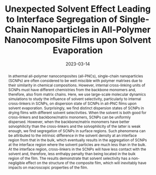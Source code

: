 ---
title: "Unexpected Solvent Effect Leading to Interface Segregation of  Single-Chain Nanoparticles in All-Polymer Nanocomposite Films upon  Solvent Evaporation"
authors:
- Zhao Qian
- 朱有亮
- Zhong-Yuan Lu
- Hu-Jun Qian
date: "2023-03-14"
doi: "10.1021/acs.macromol.2c02061"
publication_types: ["期刊文章"]
publication: "Macromolecules"
publication_short: "Macromolecules"
abstract: "In athermal all-polymer nanocomposites (all-PNCs),  single-chain nanoparticles (SCNPs) are often considered to be well  miscible with polymer matrixes due to their similarity in chemical  compositions. However, internal cross-linking units of SCNPs must have  different chemistries from the backbone monomers and, therefore, also  from matrix chains. Here, we use large-scale molecular dynamics  simulations to study the influence of solvent selectivity, particularly  to internal cross-linkers in SCNPs, on dispersion state of SCNPs in  all-PNC films upon solvent evaporation. Surprisingly, we find distinct  dispersion states of SCNPs in drying films with different solvent  selectivities. When the solvent is both good for cross-linkers and  backbone/matrix monomers, SCNPs can be uniformly dispersed. However,  when the backbone/matrix monomers have better solvophilicity than the  cross-linkers and the solvophilicity of the latter is weak enough, we  find segregation of SCNPs in surface regions. Such phenomena can be  attributed to the intrinsic difference in the solvent density at an  interface region from that in the bulk, which eventually results in the  aggregation of SCNPs at the interface region where the solvent particles  are much less than in the bulk. At the interface region, cross-linkers  in the SCNPs will have less contact with the solvent and, therefore,  less enthalpy penalty than being located in the bulk region of the film.  The results demonstrate that solvent selectivity has a non-negligible  effect on the structure of the composite film, which will inevitably  have impacts on macroscopic properties of the film."
url_pdf: "https://doi.org/10.1021/acs.macromol.2c02061"
---